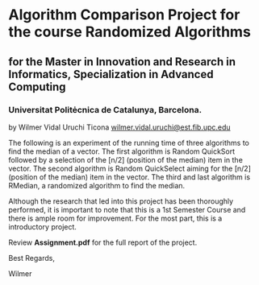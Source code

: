 # Algorithm Comparison Project for the course Randomized Algorithms
## for the Master in Innovation and Research in Informatics, Specialization in Advanced Computing
### Universitat Politėcnica de Catalunya, Barcelona.
by Wilmer Vidal Uruchi Ticona wilmer.vidal.uruchi@est.fib.upc.edu

The following is an experiment of the running time of three algorithms to find the median of a vector. The first algorithm is Random QuickSort followed by a selection of the [n/2] (position of the median) item in the vector. The second algorithm is Random QuickSelect aiming for the [n/2] (position of the median) item in the vector. The third and last algorithm is RMedian, a randomized algorithm to find the median.

Although the research that led into this project has been thoroughly performed, it is important to note that this is a 1st Semester Course and there is ample room for improvement. For the most part, this is a introductory project.

Review __Assignment.pdf__ for the full report of the project.

Best Regards,

Wilmer
